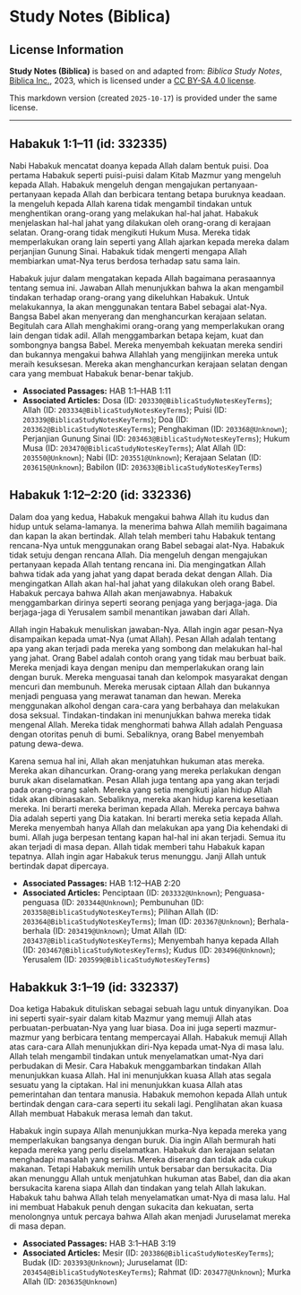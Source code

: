 # Study Notes (Biblica)

## License Information

**Study Notes (Biblica)** is based on and adapted from: _Biblica Study Notes_, [Biblica Inc.](https://www.biblica.com/), 2023, which is licensed under a [CC BY-SA 4.0 license](https://creativecommons.org/licenses/by-sa/4.0/legalcode.en).

This markdown version (created `2025-10-17`) is provided under the same license.



--------------------------------

## Habakuk 1:1–11 (id: 332335)

Nabi Habakuk mencatat doanya kepada Allah dalam bentuk puisi. Doa pertama Habakuk seperti puisi\-puisi dalam Kitab Mazmur yang mengeluh kepada Allah. Habakuk mengeluh dengan mengajukan pertanyaan\-pertanyaan kepada Allah dan berbicara tentang betapa buruknya keadaan. Ia mengeluh kepada Allah karena tidak mengambil tindakan untuk menghentikan orang\-orang yang melakukan hal\-hal jahat. Habakuk menjelaskan hal\-hal jahat yang dilakukan oleh orang\-orang di kerajaan selatan. Orang\-orang tidak mengikuti Hukum Musa. Mereka tidak memperlakukan orang lain seperti yang Allah ajarkan kepada mereka dalam perjanjian Gunung Sinai. Habakuk tidak mengerti mengapa Allah membiarkan umat\-Nya terus berdosa terhadap satu sama lain. 

Habakuk jujur dalam mengatakan kepada Allah bagaimana perasaannya tentang semua ini. Jawaban Allah menunjukkan bahwa Ia akan mengambil tindakan terhadap orang\-orang yang dikeluhkan Habakuk. Untuk melakukannya, Ia akan menggunakan tentara Babel sebagai alat\-Nya. Bangsa Babel akan menyerang dan menghancurkan kerajaan selatan. Begitulah cara Allah menghakimi orang\-orang yang memperlakukan orang lain dengan tidak adil. Allah menggambarkan betapa kejam, kuat dan sombongnya bangsa Babel. Mereka menyembah kekuatan mereka sendiri dan bukannya mengakui bahwa Allahlah yang mengijinkan mereka untuk meraih kesuksesan. Mereka akan menghancurkan kerajaan selatan dengan cara yang membuat Habakuk benar\-benar takjub.

* **Associated Passages:** HAB 1:1–HAB 1:11
* **Associated Articles:** Dosa (ID: `203330@BiblicaStudyNotesKeyTerms`); Allah (ID: `203334@BiblicaStudyNotesKeyTerms`); Puisi (ID: `203339@BiblicaStudyNotesKeyTerms`); Doa (ID: `203362@BiblicaStudyNotesKeyTerms`); Penghakiman (ID: `203368@Unknown`); Perjanjian Gunung Sinai (ID: `203463@BiblicaStudyNotesKeyTerms`); Hukum Musa (ID: `203470@BiblicaStudyNotesKeyTerms`); Alat Allah (ID: `203550@Unknown`); Nabi (ID: `203551@Unknown`); Kerajaan Selatan (ID: `203615@Unknown`); Babilon (ID: `203633@BiblicaStudyNotesKeyTerms`)

## Habakuk 1:12–2:20 (id: 332336)

Dalam doa yang kedua, Habakuk mengakui bahwa Allah itu kudus dan hidup untuk selama\-lamanya. Ia menerima bahwa Allah memilih bagaimana dan kapan Ia akan bertindak. Allah telah memberi tahu Habakuk tentang rencana\-Nya untuk menggunakan orang Babel sebagai alat\-Nya. Habakuk tidak setuju dengan rencana Allah. Dia mengeluh dengan mengajukan pertanyaan kepada Allah tentang rencana ini. Dia mengingatkan Allah bahwa tidak ada yang jahat yang dapat berada dekat dengan Allah. Dia mengingatkan Allah akan hal\-hal jahat yang dilakukan oleh orang Babel. Habakuk percaya bahwa Allah akan menjawabnya. Habakuk menggambarkan dirinya seperti seorang penjaga yang berjaga\-jaga. Dia berjaga\-jaga di Yerusalem sambil menantikan jawaban dari Allah.

Allah ingin Habakuk menuliskan jawaban\-Nya. Allah ingin agar pesan\-Nya disampaikan kepada umat\-Nya (umat Allah). Pesan Allah adalah tentang apa yang akan terjadi pada mereka yang sombong dan melakukan hal\-hal yang jahat. Orang Babel adalah contoh orang yang tidak mau berbuat baik. Mereka menjadi kaya dengan menipu dan memperlakukan orang lain dengan buruk. Mereka menguasai tanah dan kelompok masyarakat dengan mencuri dan membunuh. Mereka merusak ciptaan Allah dan bukannya menjadi penguasa yang merawat tanaman dan hewan. Mereka menggunakan alkohol dengan cara\-cara yang berbahaya dan melakukan dosa seksual. Tindakan\-tindakan ini menunjukkan bahwa mereka tidak mengenal Allah. Mereka tidak menghormati bahwa Allah adalah Penguasa dengan otoritas penuh di bumi. Sebaliknya, orang Babel menyembah patung dewa\-dewa. 

Karena semua hal ini, Allah akan menjatuhkan hukuman atas mereka. Mereka akan dihancurkan. Orang\-orang yang mereka perlakukan dengan buruk akan diselamatkan. Pesan Allah juga tentang apa yang akan terjadi pada orang\-orang saleh. Mereka yang setia mengikuti jalan hidup Allah tidak akan dibinasakan. Sebaliknya, mereka akan hidup karena kesetiaan mereka. Ini berarti mereka beriman kepada Allah. Mereka percaya bahwa Dia adalah seperti yang Dia katakan. Ini berarti mereka setia kepada Allah. Mereka menyembah hanya Allah dan melakukan apa yang Dia kehendaki di bumi. Allah juga berpesan tentang kapan hal\-hal ini akan terjadi. Semua itu akan terjadi di masa depan. Allah tidak memberi tahu Habakuk kapan tepatnya. Allah ingin agar Habakuk terus menunggu. Janji Allah untuk bertindak dapat dipercaya.

* **Associated Passages:** HAB 1:12–HAB 2:20
* **Associated Articles:** Penciptaan (ID: `203332@Unknown`); Penguasa- penguasa (ID: `203344@Unknown`); Pembunuhan (ID: `203358@BiblicaStudyNotesKeyTerms`); Pilihan Allah (ID: `203364@BiblicaStudyNotesKeyTerms`); Iman (ID: `203367@Unknown`); Berhala-berhala (ID: `203419@Unknown`); Umat Allah (ID: `203437@BiblicaStudyNotesKeyTerms`); Menyembah hanya kepada Allah (ID: `203467@BiblicaStudyNotesKeyTerms`); Kudus (ID: `203496@Unknown`); Yerusalem (ID: `203599@BiblicaStudyNotesKeyTerms`)

## Habakkuk 3:1–19 (id: 332337)

Doa ketiga Habakuk dituliskan sebagai sebuah lagu untuk dinyanyikan. Doa ini seperti syair\-syair dalam kitab Mazmur yang memuji Allah atas perbuatan\-perbuatan\-Nya yang luar biasa. Doa ini juga seperti mazmur\-mazmur yang berbicara tentang mempercayai Allah. Habakuk memuji Allah atas cara\-cara Allah menunjukkan diri\-Nya kepada umat\-Nya di masa lalu. Allah telah mengambil tindakan untuk menyelamatkan umat\-Nya dari perbudakan di Mesir. Cara Habakuk menggambarkan tindakan Allah menunjukkan kuasa Allah. Hal ini menunjukkan kuasa Allah atas segala sesuatu yang Ia ciptakan. Hal ini menunjukkan kuasa Allah atas pemerintahan dan tentara manusia. Habakuk memohon kepada Allah untuk bertindak dengan cara\-cara seperti itu sekali lagi. Penglihatan akan kuasa Allah membuat Habakuk merasa lemah dan takut. 

Habakuk ingin supaya Allah menunjukkan murka\-Nya kepada mereka yang memperlakukan bangsanya dengan buruk. Dia ingin Allah bermurah hati kepada mereka yang perlu diselamatkan. Habakuk dan kerajaan selatan menghadapi masalah yang serius. Mereka diserang dan tidak ada cukup makanan. Tetapi Habakuk memilih untuk bersabar dan bersukacita. Dia akan menunggu Allah untuk menjatuhkan hukuman atas Babel, dan dia akan bersukacita karena siapa Allah dan tindakan yang telah Allah lakukan. Habakuk tahu bahwa Allah telah menyelamatkan umat\-Nya di masa lalu. Hal ini membuat Habakuk penuh dengan sukacita dan kekuatan, serta menolongnya untuk percaya bahwa Allah akan menjadi Juruselamat mereka di masa depan.

* **Associated Passages:** HAB 3:1–HAB 3:19
* **Associated Articles:** Mesir (ID: `203386@BiblicaStudyNotesKeyTerms`); Budak (ID: `203393@Unknown`); Juruselamat (ID: `203454@BiblicaStudyNotesKeyTerms`); Rahmat (ID: `203477@Unknown`); Murka Allah (ID: `203635@Unknown`)

